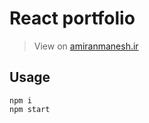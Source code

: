 # React portfolio

> View on [amiranmanesh.ir](https://amiranmanesh.ir)

## Usage

```
npm i
npm start
```